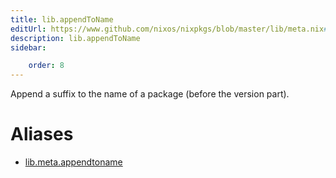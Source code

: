 ```yaml
---
title: lib.appendToName
editUrl: https://www.github.com/nixos/nixpkgs/blob/master/lib/meta.nix#L54C18
description: lib.appendToName
sidebar:

    order: 8
---
```


Append a suffix to the name of a package (before the version
part).


# Aliases

- [lib.meta.appendtoname](/nix-doc-comments/reference/lib/meta/lib-meta-appendtoname)


